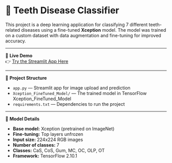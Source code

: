 # 🦷 Teeth Disease Classifier

This project is a deep learning application for classifying 7 different teeth-related diseases using a fine-tuned **Xception** model. The model was trained on a custom dataset with data augmentation and fine-tuning for improved accuracy.

---

🚀 **Live Demo**  
👉 [Try the Streamlit App Here](https://dentaldiagnosisapp-caodgnw4mmk47momoy9n9w.streamlit.app/)

---

📂 **Project Structure**
- `app.py` — Streamlit app for image upload and prediction  
- `Xception_FineTuned_Model/` — The trained model in TensorFlow Xception_FineTuned_Model
- `requirements.txt` — Dependencies to run the project  

---

🧠 **Model Details**
- **Base model:** Xception (pretrained on ImageNet)  
- **Fine-tuning:** Top layers unfrozen  
- **Input size:** 224x224 RGB images  
- **Number of classes:** 7  
- **Classes:** CaS, CoS, Gum, MC, OC, OLP, OT  
- **Framework:** TensorFlow 2.10.1
